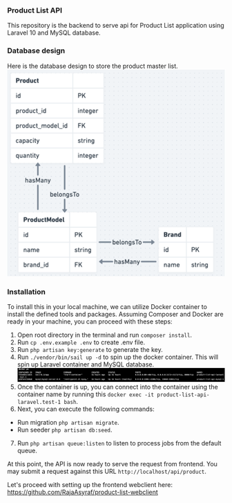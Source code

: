 ### Product List API
This repository is the backend to serve api for Product List application using Laravel 10 and MySQL database.

### Database design
Here is the database design to store the product master list.
![alt text](image-1.png)

### Installation
To install this in your local machine, we can utilize Docker container to install the defined tools and packages. Assuming Composer and Docker are ready in your machine, you can proceed with these steps:
1. Open root directory in the terminal and run `composer install`.
2. Run `cp .env.example .env` to create .env file.
3. Run `php artisan key:generate` to generate the key.
4. Run `./vendor/bin/sail up -d` to spin up the docker container. This will spin up Laravel container and MySQL database.
![alt text](image.png)
5. Once the container is up, you can connect into the container using the container name by running this `docker exec -it product-list-api-laravel.test-1 bash`.
6. Next, you can execute the following commands:
  - Run migration `php artisan migrate`.
  - Run seeder `php artisan db:seed`.
7. Run `php artisan queue:listen` to listen to process jobs from the default queue.

At this point, the API is now ready to serve the request from frontend. You may submit a request against this URL `http://localhost/api/product`.

Let's proceed with setting up the frontend webclient here: https://github.com/RajaAsyraf/product-list-webclient